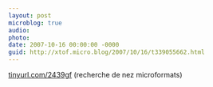 ```yaml
---
layout: post
microblog: true
audio: 
photo: 
date: 2007-10-16 00:00:00 -0000
guid: http://xtof.micro.blog/2007/10/16/t339055662.html
---
```

[tinyurl.com/2439gf](http://tinyurl.com/2439gf) (recherche de nez microformats)
